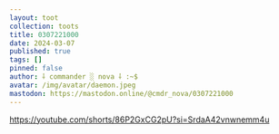 ```yaml
---
layout: toot
collection: toots
title: 0307221000
date: 2024-03-07
published: true
tags: []
pinned: false
author: ⸸ commander ░ nova ⸸ :~$
avatar: /img/avatar/daemon.jpeg
mastodon: https://mastodon.online/@cmdr_nova/0307221000
---
```


https://youtube.com/shorts/86P2GxCG2pU?si=SrdaA42vnwnemm4u
